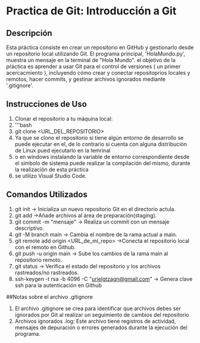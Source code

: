 # Practica de Git: Introducción a Git
## Descripción 
Esta práctica consiste en crear un repositorio en GitHub y gestionarlo desde un repositorio local utilizando Git.
El programa principal, 'HolaMundo.py', muestra un mensaje en la terminal de "Hola Mundo". el objetivo de la pŕáctica es aprender a usar Git para el control
de versiones ( un primer acercacmiento ), incluyendo cómo crear y conectar repositoprios locales y remotos, hacer commits, y gestinar archivos ignorados mediante '.gitignore'.

## Instrucciones de Uso
1. Clonar el repositorio a tu máquina local:
2.  '''bash
3.   git clone <URL_DEL_REPOSITORIO>
4.  Ya que se clono el repositorio si tiene algún entorno de desarrollo se puede ejecutar en el, de lo contrario si cuenta con alguna distribución de Linux pued ejecutarlo en la temrinal
5.  o en windows instalando la variable de entorno correspondiente desde el simbolo de sistema puede realizar la compilación del mismo, durante la realización de esta práctica
6.  se utilizo Visual Studio Code.

## Comandos Utilizados
1. git init -> Inicializa un nuevo repositorio Git en el directorio actula.
2. git add <archivo> ->Añade archivos al área de preparación(staging).
3. git commit -m "mensaje" -> Realiza un commit con un mensaje descriptivo.
4. git -M branch main -> Cambia el nombre de la rama actual a main.
5. git remote add origin <URL_de_mi_repo> ->Conecta el repositorio local con el remoto en Github.
6. git push -u origin main -> Sube los cambios de la rama main al repositorio remoto.
7. git status -> Verifica el estado del repositorio y los archivos rastreados/no rastreados.
8. ssh-keygen -t rsa -b 4096 -C "urielgtzagn@gmail.com" -> Genera clave ssh para la autenticación en Github

##Notas sobre el archivo .gitignore
1. El archivo .gitignore se crea para identificar que archivos debes ser ignorados por Git al realizar un seguimiento de cambios del repositorio
2. Archivos ignorados  .log: Este archivo tiene registros de actividad, mensajes de depuración o errores generados durante la ejecución del programa. 
